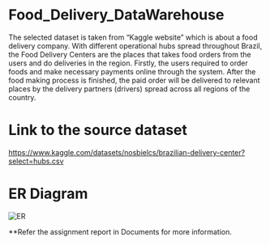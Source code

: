 # Food_Delivery_DataWarehouse
The selected dataset is taken from “Kaggle website” which is about a food delivery company. With different operational hubs spread throughout Brazil, the Food Delivery Centers are the places that takes food orders from the users and do deliveries in the region. Firstly, the users required to order foods and make necessary payments online through the system. After the food making process is finished, the paid order will be delivered to relevant places by the delivery partners (drivers) spread across all regions of the country. 
# Link to the source dataset
https://www.kaggle.com/datasets/nosbielcs/brazilian-delivery-center?select=hubs.csv
# ER Diagram
![ER](https://user-images.githubusercontent.com/87229466/213368782-16720abe-6768-49cb-a570-4a5e436d78ff.png)

**Refer the assignment report in Documents for more information.
